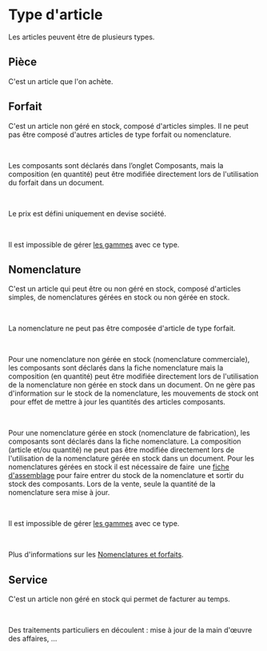 # Type d'article


Les articles peuvent être de plusieurs types.


## Pièce


C'est un article que l'on achète.


## Forfait


C'est un article non géré en stock, composé d'articles simples. Il ne 
 peut pas être composé d'autres articles de type forfait ou nomenclature. 
 


 


Les composants sont déclarés dans l’onglet Composants, mais la composition 
 (en quantité) peut être modifiée directement lors de l'utilisation du 
 forfait dans un document.


 


Le prix est défini uniquement en devise société.


 


Il est impossible de gérer [les 
 gammes](../../../Gammes/4/Articles.md) avec ce type.


## Nomenclature


C'est un article qui peut être ou non géré en stock, composé d'articles 
 simples, de nomenclatures gérées en stock ou non gérée en stock. 


 


La nomenclature ne peut pas être composée d'article de type forfait.


 


Pour une nomenclature non gérée en stock (nomenclature commerciale), 
 les composants sont déclarés dans la fiche nomenclature mais la composition 
 (en quantité) peut être modifiée directement lors de l'utilisation de 
 la nomenclature non gérée en stock dans un document. On ne gère pas d'information 
 sur le stock de la nomenclature, les mouvements de stock ont  pour 
 effet de mettre à jour les quantités des articles composants.


 


Pour une nomenclature gérée en stock (nomenclature de fabrication), 
 les composants sont déclarés dans la fiche nomenclature. La composition 
 (article et/ou quantité) ne peut pas être modifiée directement lors de 
 l'utilisation de la nomenclature gérée en stock dans un document. Pour 
 les nomenclatures gérées en stock il est nécessaire de faire  une 
 [fiche 
 d'assemblage](../../../../Stocks/Documents/Fiche/Assemblage/FicheAssemblageNomenclatures.md) pour faire entrer du stock de la nomenclature et sortir 
 du stock des composants. Lors de la vente, seule la quantité de la nomenclature 
 sera mise à jour.


 


Il est impossible de gérer [les 
 gammes](../../../Gammes/4/Articles.md) avec ce type.


 


Plus d'informations sur les [Nomenclatures 
 et forfaits](../OngletComposants/NomenclaturesForfaits.md).


## Service


C'est un article non géré en stock qui permet de facturer au temps.


 


Des traitements particuliers en découlent : mise à jour de la main d'œuvre 
 des affaires, …


